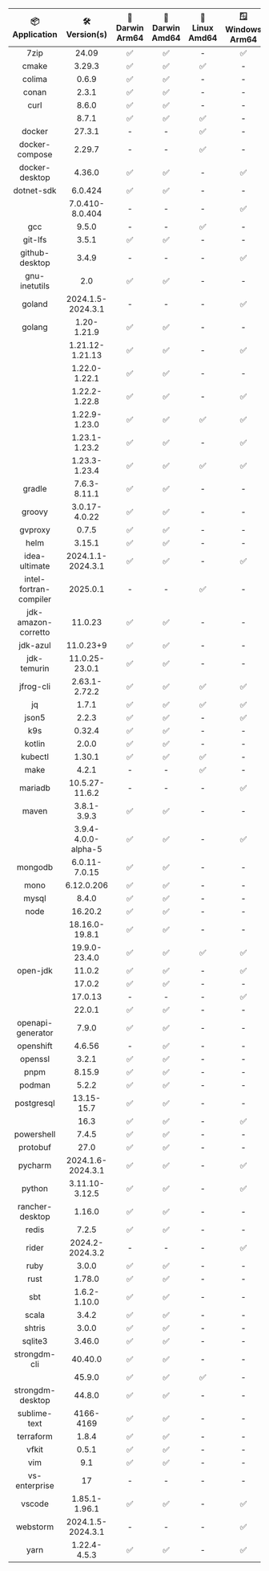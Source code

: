 | 📦<br/>**Application** | 🛠️<br/>**Version(s)** | 🍏<br/>**Darwin Arm64** | 🍏<br/>**Darwin Amd64** | 🐧<br/>**Linux Amd64** | 🪟<br/>**Windows Arm64** | 🪟<br/>**Windows Amd64** |
|:-------------------:|:-----------------:|:-------------------:|:-------------------:|:-----------------:|:-------------------:|:-------------------:|
| 7zip | 24.09 | ✅ | ✅ | - | ✅ | ✅ |
| cmake | 3.29.3 | ✅ | ✅ | ✅ | - | - |
| colima | 0.6.9 | ✅ | ✅ | - | - | - |
| conan | 2.3.1 | ✅ | ✅ | - | - | - |
| curl | 8.6.0 | ✅ | ✅ | - | - | - |
| | 8.7.1 | ✅ | ✅ | ✅ | - | - |
| docker | 27.3.1 | - | - | ✅ | - | - |
| docker-compose | 2.29.7 | - | - | ✅ | - | - |
| docker-desktop | 4.36.0 | ✅ | ✅ | - | ✅ | ✅ |
| dotnet-sdk | 6.0.424 | ✅ | ✅ | - | - | - |
| | 7.0.410-8.0.404 | - | - | - | ✅ | ✅ |
| gcc | 9.5.0 | - | - | ✅ | - | - |
| git-lfs | 3.5.1 | ✅ | ✅ | - | - | - |
| github-desktop | 3.4.9 | - | - | - | ✅ | ✅ |
| gnu-inetutils | 2.0 | ✅ | ✅ | - | - | - |
| goland | 2024.1.5-2024.3.1 | - | - | - | ✅ | ✅ |
| golang | 1.20-1.21.9 | ✅ | ✅ | - | - | - |
| | 1.21.12-1.21.13 | ✅ | ✅ | - | ✅ | ✅ |
| | 1.22.0-1.22.1 | ✅ | ✅ | - | - | - |
| | 1.22.2-1.22.8 | ✅ | ✅ | - | ✅ | ✅ |
| | 1.22.9-1.23.0 | ✅ | ✅ | ✅ | ✅ | ✅ |
| | 1.23.1-1.23.2 | ✅ | ✅ | - | ✅ | ✅ |
| | 1.23.3-1.23.4 | ✅ | ✅ | ✅ | ✅ | ✅ |
| gradle | 7.6.3-8.11.1 | ✅ | ✅ | - | - | - |
| groovy | 3.0.17-4.0.22 | ✅ | ✅ | - | - | - |
| gvproxy | 0.7.5 | ✅ | ✅ | - | - | - |
| helm | 3.15.1 | ✅ | ✅ | - | - | - |
| idea-ultimate | 2024.1.1-2024.3.1 | ✅ | ✅ | - | ✅ | ✅ |
| intel-fortran-compiler | 2025.0.1 | - | - | ✅ | - | - |
| jdk-amazon-corretto | 11.0.23 | ✅ | ✅ | - | - | - |
| jdk-azul | 11.0.23+9 | ✅ | ✅ | - | - | - |
| jdk-temurin | 11.0.25-23.0.1 | ✅ | ✅ | - | - | - |
| jfrog-cli | 2.63.1-2.72.2 | ✅ | ✅ | ✅ | ✅ | ✅ |
| jq | 1.7.1 | ✅ | ✅ | ✅ | ✅ | ✅ |
| json5 | 2.2.3 | ✅ | ✅ | - | ✅ | ✅ |
| k9s | 0.32.4 | ✅ | ✅ | - | - | - |
| kotlin | 2.0.0 | ✅ | ✅ | - | - | - |
| kubectl | 1.30.1 | ✅ | ✅ | ✅ | - | - |
| make | 4.2.1 | - | - | ✅ | - | - |
| mariadb | 10.5.27-11.6.2 | - | - | - | ✅ | ✅ |
| maven | 3.8.1-3.9.3 | ✅ | ✅ | - | - | - |
| | 3.9.4-4.0.0-alpha-5 | ✅ | ✅ | - | ✅ | ✅ |
| mongodb | 6.0.11-7.0.15 | ✅ | ✅ | - | - | ✅ |
| mono | 6.12.0.206 | ✅ | ✅ | - | - | - |
| mysql | 8.4.0 | ✅ | ✅ | - | - | - |
| node | 16.20.2 | ✅ | ✅ | - | - | ✅ |
| | 18.16.0-19.8.1 | ✅ | ✅ | - | - | - |
| | 19.9.0-23.4.0 | ✅ | ✅ | ✅ | ✅ | ✅ |
| open-jdk | 11.0.2 | ✅ | ✅ | - | ✅ | ✅ |
| | 17.0.2 | ✅ | ✅ | - | - | - |
| | 17.0.13 | - | - | - | ✅ | ✅ |
| | 22.0.1 | ✅ | ✅ | - | - | - |
| openapi-generator | 7.9.0 | ✅ | ✅ | - | - | - |
| openshift | 4.6.56 | - | ✅ | - | - | - |
| openssl | 3.2.1 | ✅ | ✅ | - | - | - |
| pnpm | 8.15.9 | ✅ | ✅ | - | - | ✅ |
| podman | 5.2.2 | ✅ | ✅ | - | - | - |
| postgresql | 13.15-15.7 | ✅ | ✅ | - | - | - |
| | 16.3 | ✅ | ✅ | - | ✅ | ✅ |
| powershell | 7.4.5 | ✅ | ✅ | - | - | - |
| protobuf | 27.0 | ✅ | ✅ | - | - | - |
| pycharm | 2024.1.6-2024.3.1 | ✅ | ✅ | - | ✅ | ✅ |
| python | 3.11.10-3.12.5 | ✅ | ✅ | - | ✅ | ✅ |
| rancher-desktop | 1.16.0 | ✅ | ✅ | - | - | - |
| redis | 7.2.5 | ✅ | ✅ | - | - | - |
| rider | 2024.2-2024.3.2 | - | - | - | ✅ | ✅ |
| ruby | 3.0.0 | ✅ | ✅ | - | - | - |
| rust | 1.78.0 | ✅ | ✅ | - | - | - |
| sbt | 1.6.2-1.10.0 | ✅ | ✅ | - | - | - |
| scala | 3.4.2 | ✅ | ✅ | - | - | - |
| shtris | 3.0.0 | ✅ | ✅ | - | - | - |
| sqlite3 | 3.46.0 | ✅ | ✅ | - | - | - |
| strongdm-cli | 40.40.0 | ✅ | ✅ | - | - | - |
| | 45.9.0 | ✅ | ✅ | ✅ | - | - |
| strongdm-desktop | 44.8.0 | ✅ | ✅ | - | - | - |
| sublime-text | 4166-4169 | ✅ | ✅ | - | - | - |
| terraform | 1.8.4 | ✅ | ✅ | - | - | - |
| vfkit | 0.5.1 | ✅ | ✅ | - | - | - |
| vim | 9.1 | ✅ | ✅ | - | - | - |
| vs-enterprise | 17 | - | - | - | - | ✅ |
| vscode | 1.85.1-1.96.1 | ✅ | ✅ | - | ✅ | ✅ |
| webstorm | 2024.1.5-2024.3.1 | - | - | - | ✅ | ✅ |
| yarn | 1.22.4-4.5.3 | ✅ | ✅ | - | ✅ | ✅ |
